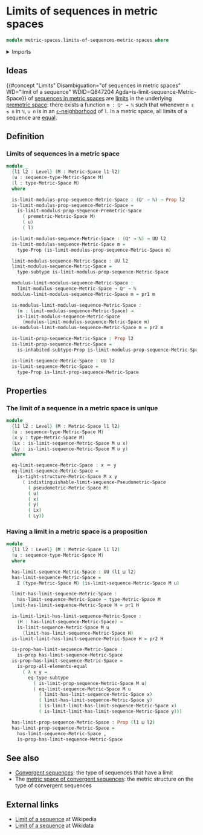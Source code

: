 # Limits of sequences in metric spaces

```agda
module metric-spaces.limits-of-sequences-metric-spaces where
```

<details><summary>Imports</summary>

```agda
open import elementary-number-theory.inequality-natural-numbers
open import elementary-number-theory.natural-numbers
open import elementary-number-theory.positive-rational-numbers

open import foundation.dependent-pair-types
open import foundation.identity-types
open import foundation.inhabited-subtypes
open import foundation.inhabited-types
open import foundation.propositions
open import foundation.subtypes
open import foundation.universe-levels

open import metric-spaces.limits-of-sequences-premetric-spaces
open import metric-spaces.limits-of-sequences-pseudometric-spaces
open import metric-spaces.metric-spaces
open import metric-spaces.sequences-metric-spaces
```

</details>

## Ideas

{{#concept "Limits" Disambiguation="of sequences in metric spaces" WD="limit of a sequence" WDID=Q847204 Agda=is-limit-sequence-Metric-Space}}
of [sequences in metric spaces](metric-spaces.sequences-metric-spaces.md) are
[limits](metric-spaces.limits-of-sequences-premetric-spaces.md) in the
underlying [premetric space](metric-spaces.premetric-spaces.md): there exists a
function `m : ℚ⁺ → ℕ` such that whenever `m ε ≤ n` in `ℕ`, `u n` is in an
[`ε`-neighborhood](metric-spaces.premetric-structures.md) of `l`. In a metric
space, all limits of a sequence are [equal](foundation.identity-types.md).

## Definition

### Limits of sequences in a metric space

```agda
module _
  {l1 l2 : Level} (M : Metric-Space l1 l2)
  (u : sequence-type-Metric-Space M)
  (l : type-Metric-Space M)
  where

  is-limit-modulus-prop-sequence-Metric-Space : (ℚ⁺ → ℕ) → Prop l2
  is-limit-modulus-prop-sequence-Metric-Space =
    is-limit-modulus-prop-sequence-Premetric-Space
      ( premetric-Metric-Space M)
      ( u)
      ( l)

  is-limit-modulus-sequence-Metric-Space : (ℚ⁺ → ℕ) → UU l2
  is-limit-modulus-sequence-Metric-Space m =
    type-Prop (is-limit-modulus-prop-sequence-Metric-Space m)

  limit-modulus-sequence-Metric-Space : UU l2
  limit-modulus-sequence-Metric-Space =
    type-subtype is-limit-modulus-prop-sequence-Metric-Space

  modulus-limit-modulus-sequence-Metric-Space :
    limit-modulus-sequence-Metric-Space → ℚ⁺ → ℕ
  modulus-limit-modulus-sequence-Metric-Space m = pr1 m

  is-modulus-limit-modulus-sequence-Metric-Space :
    (m : limit-modulus-sequence-Metric-Space) →
    is-limit-modulus-sequence-Metric-Space
      (modulus-limit-modulus-sequence-Metric-Space m)
  is-modulus-limit-modulus-sequence-Metric-Space m = pr2 m

  is-limit-prop-sequence-Metric-Space : Prop l2
  is-limit-prop-sequence-Metric-Space =
    is-inhabited-subtype-Prop is-limit-modulus-prop-sequence-Metric-Space

  is-limit-sequence-Metric-Space : UU l2
  is-limit-sequence-Metric-Space =
    type-Prop is-limit-prop-sequence-Metric-Space
```

## Properties

### The limit of a sequence in a metric space is unique

```agda
module _
  {l1 l2 : Level} (M : Metric-Space l1 l2)
  (u : sequence-type-Metric-Space M)
  (x y : type-Metric-Space M)
  (Lx : is-limit-sequence-Metric-Space M u x)
  (Ly : is-limit-sequence-Metric-Space M u y)
  where

  eq-limit-sequence-Metric-Space : x ＝ y
  eq-limit-sequence-Metric-Space =
    is-tight-structure-Metric-Space M x y
      ( indistinguishable-limit-sequence-Pseudometric-Space
        ( pseudometric-Metric-Space M)
        ( u)
        ( x)
        ( y)
        ( Lx)
        ( Ly))
```

### Having a limit in a metric space is a proposition

```agda
module _
  {l1 l2 : Level} (M : Metric-Space l1 l2)
  (u : sequence-type-Metric-Space M)
  where

  has-limit-sequence-Metric-Space : UU (l1 ⊔ l2)
  has-limit-sequence-Metric-Space =
    Σ (type-Metric-Space M) (is-limit-sequence-Metric-Space M u)

  limit-has-limit-sequence-Metric-Space :
    has-limit-sequence-Metric-Space → type-Metric-Space M
  limit-has-limit-sequence-Metric-Space H = pr1 H

  is-limit-limit-has-limit-sequence-Metric-Space :
    (H : has-limit-sequence-Metric-Space) →
    is-limit-sequence-Metric-Space M u
      (limit-has-limit-sequence-Metric-Space H)
  is-limit-limit-has-limit-sequence-Metric-Space H = pr2 H

  is-prop-has-limit-sequence-Metric-Space :
    is-prop has-limit-sequence-Metric-Space
  is-prop-has-limit-sequence-Metric-Space =
    is-prop-all-elements-equal
      ( λ x y →
        eq-type-subtype
          ( is-limit-prop-sequence-Metric-Space M u)
          ( eq-limit-sequence-Metric-Space M u
            ( limit-has-limit-sequence-Metric-Space x)
            ( limit-has-limit-sequence-Metric-Space y)
            ( is-limit-limit-has-limit-sequence-Metric-Space x)
            ( is-limit-limit-has-limit-sequence-Metric-Space y)))

  has-limit-prop-sequence-Metric-Space : Prop (l1 ⊔ l2)
  has-limit-prop-sequence-Metric-Space =
    has-limit-sequence-Metric-Space ,
    is-prop-has-limit-sequence-Metric-Space
```

## See also

- [Convergent sequences](metric-spaces.convergent-sequences-metric-spaces.md):
  the type of sequences that have a limit
- The
  [metric space of convergent sequences](metric-spaces.metric-space-of-convergent-sequences-metric-spaces.md):
  the metric structure on the type of convergent sequences

## External links

- [Limit of a sequence](https://en.wikipedia.org/wiki/Limit_of_a_sequence) at
  Wikipedia
- [Limit of a sequence](https://www.wikidata.org/wiki/Q847204) at Wikidata
